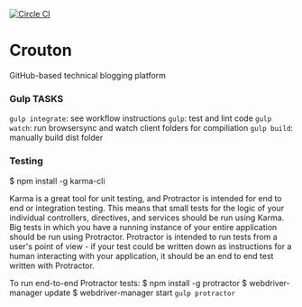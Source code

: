 [![Circle CI](https://circleci.com/gh/BlaseBallerina/crouton.svg?style=svg)](https://circleci.com/gh/BlaseBallerina/crouton)

# Crouton
GitHub-based technical blogging platform


### Gulp TASKS

`gulp integrate`: see workflow instructions
`gulp`: test and lint code
`gulp watch`: run browsersync and watch client folders for compiliation
`gulp build`: manually build dist folder


### Testing

$ npm install -g karma-cli

Karma is a great tool for unit testing, and Protractor is intended for end to end or integration testing. This means that small tests for the logic of your individual controllers, directives, and services should be run using Karma. Big tests in which you have a running instance of your entire application should be run using Protractor. Protractor is intended to run tests from a user's point of view - if your test could be written down as instructions for a human interacting with your application, it should be an end to end test written with Protractor.

To run end-to-end Protractor tests:
$ npm install -g protractor
$ webdriver-manager update
$ webdriver-manager start
`gulp protractor`

